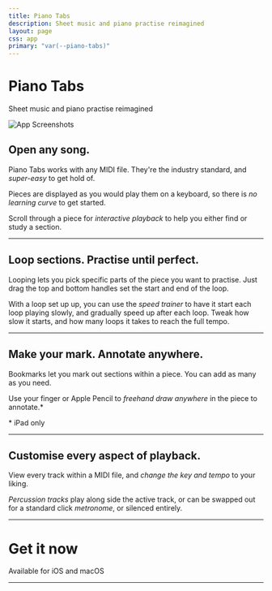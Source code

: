 ```yaml
---
title: Piano Tabs
description: Sheet music and piano practise reimagined
layout: page
css: app
primary: "var(--piano-tabs)"
---
```


<Icon name="piano-tabs" />

# Piano Tabs

<Lead>Sheet music and piano practise reimagined</Lead>

<Image src="/piano-tabs/promo.png" class="promo" alt="App Screenshots" width="compute" height="compute" />

## Open any song.

Piano Tabs works with any MIDI file. They're the industry standard, and _super-easy_ to get hold of.

Pieces are displayed as you would play them on a keyboard, so there is _no learning curve_ to get started.

Scroll through a piece for _interactive playback_ to help you either find or study a section.

---

<AppBlock src="/piano-tabs/preview-1.png" alt="Section looping">

## Loop sections. Practise until perfect.

Looping lets you pick specific parts of the piece you want to practise. Just drag the top and bottom handles set the start and end of the loop.

With a loop set up up, you can use the _speed trainer_ to have it start each loop playing slowly, and gradually speed up after each loop. Tweak how slow it starts, and how many loops it takes to reach the full tempo.

</AppBlock>

---

<AppBlock src="/piano-tabs/preview-2.png" alt="Bookmarks" reverse>

## Make your mark. Annotate anywhere.

Bookmarks let you mark out sections within a piece. You can add as many as you need.

Use your finger or Apple Pencil to _freehand draw anywhere_ in the piece to annotate.\*

\* iPad only

</AppBlock>

---

<AppBlock src="/piano-tabs/preview-3.png" alt="Playback customisation">

## Customise every aspect of playback.

View every track within a MIDI file, and _change the key and tempo_ to your liking.

_Percussion tracks_ play along side the active track, or can be swapped out for a standard click _metronome_, or silenced entirely.

</AppBlock>

---

# Get it now

<Lead>Available for iOS and macOS</Lead>

<AppLinks>

<AppStoreLink href="https://apps.apple.com/us/app/piano-tabs-midi-player/id1506390976" />

</AppLinks>

<LegalLinks />

---

<BetterTogether />

<LegalLinks />
